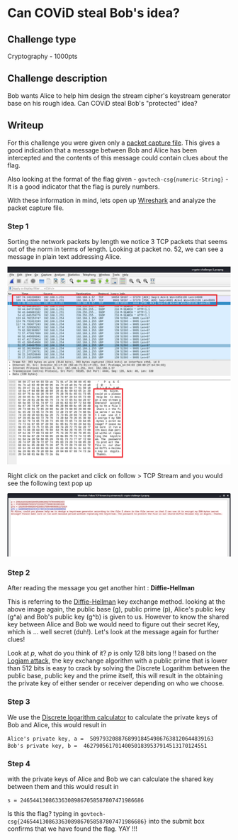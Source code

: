 # Can COViD steal Bob's idea?

## Challenge type

Cryptography - 1000pts

## Challenge description

Bob wants Alice to help him design the stream cipher's keystream generator base on his rough idea. Can COViD steal Bob's "protected" idea?

## Writeup

For this challenge you were given only a [packet capture file](./Challenge%20files/). This gives a good indication that a message between Bob and Alice has been intercepted and the contents of this message could contain clues about the flag.

Also looking at the format of the flag given - `govtech-csg{numeric-String}` - It is a good indicator that the flag is purely numbers.

With these information in mind, lets open up [Wireshark](https://www.wireshark.org/) and analyze the packet capture file.

### Step 1

Sorting the network packets by length we notice 3 TCP packets that seems out of the norm in terms of length. Looking at packet no. 52, we can see a message in plain text addressing Alice.

![CryptoChallengeStep1](./Images/CryptoChallengeStep1.png)

Right click on the packet and click on follow > TCP Stream and you would see the following text pop up

![CryptoChallengeTCPStream](./Images/CryptoChallengeTCPStream.png)

### Step 2

After reading the message you get another hint : **Diffie-Hellman**

This is referring to the [Diffie-Hellman](https://en.wikipedia.org/wiki/Diffie%E2%80%93Hellman_key_exchange) key exchange method. looking at the above image again, the public base (g), public prime (p), Alice's public key (g^a) and Bob's public key (g^b) is given to us. However to know the shared key between Alice and Bob we would need to figure out their secret Key, which is ... well secret (duh!). Let's look at the message again for further clues!

Look at _p_, what do you think of it? _p_ is only 128 bits long !! based on the [Logjam attack](<https://en.wikipedia.org/wiki/Logjam_(computer_security)>), the key exchange algorithm with a public prime that is lower than 512 bits is easy to crack by solving the Discrete Logarithm between the public base, public key and the prime itself, this will result in the obtaining the private key of either sender or receiver depending on who we choose.

### Step 3

We use the [Discrete logarithm calculator](https://www.alpertron.com.ar/DILOG.HTM) to calculate the private keys of Bob and Alice, this would result in

    Alice's private key, a =  509793208876899184549867638120644839163
    Bob's private key, b =  462790561701400501839537914513170124551

### Step 4 

with the private keys of Alice and Bob we can calculate the shared key between them and this would result in

    s = 246544130863363089867058587807471986686

Is this the flag? typing in `govtech-csg{246544130863363089867058587807471986686}` into the submit box confirms that we have found the flag. YAY !!!